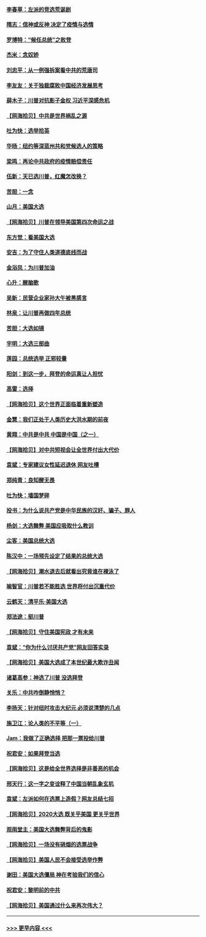#### [李春草：左派的竞选荒诞剧](../pages/nsc993/n12558380.md?t=11190551) 
#### [隋志：信神或反神 决定了疫情与选情](../pages/nsc993/n12558255.md?t=11190551) 
#### [罗博特：“候任总统”之败登](../pages/nsc993/n12558189.md?t=11190551) 
#### [杰米：念奴娇](../pages/nsc993/n12558174.md?t=11190551) 
#### [刘忠平：从一例强拆案看中共的荒唐司](../pages/nsc993/n12558036.md?t=11190551) 
#### [李友友：关于独裁腐败中国经济发展思考](../pages/nsc993/n12558004.md?t=11190551) 
#### [薛木子：川普对抗影子金权 习近平深感危机](../pages/nsc993/n12557342.md?t=11190551) 
#### [【网海拾贝】中共是世界祸乱之源](../pages/nsc993/n12555353.md?t=11190551) 
#### [吐为快：选举拾英](../pages/nsc993/n12555041.md?t=11190551) 
#### [华旸：纽约等深蓝州共和党候选人的策略](../pages/nsc993/n12554309.md?t=11190551) 
#### [梁鸣：再论中共政府的疫情赔偿责任](../pages/nsc993/n12553012.md?t=11190551) 
#### [伍新：天已选川普，红魔怎改换？](../pages/nsc993/n12552970.md?t=11190551) 
#### [苦胆：一念](../pages/nsc993/n12552957.md?t=11190551) 
#### [山月：美国大选](../pages/nsc993/n12552446.md?t=11190551) 
#### [【网海拾贝】川普在领导美国第四次命运之战](../pages/nsc993/n12551973.md?t=11190551) 
#### [东方觉：看美国大选](../pages/nsc993/n12551647.md?t=11190551) 
#### [安吉：为了守住人类道德底线而战](../pages/nsc993/n12551111.md?t=11190551) 
#### [金浴凤：为川普加油](../pages/nsc993/n12551085.md?t=11190551) 
#### [心升：醒脑歌](../pages/nsc993/n12550984.md?t=11190551) 
#### [吴新：民营企业家孙大午被黑感言](../pages/nsc993/n12550656.md?t=11190551) 
#### [林泉：让川普再做四年总统](../pages/nsc993/n12550640.md?t=11190551) 
#### [苦胆：大选如镜](../pages/nsc993/n12550630.md?t=11190551) 
#### [宇明：大选三部曲](../pages/nsc993/n12550603.md?t=11190551) 
#### [莲园：总统选举 正邪较量](../pages/nsc993/n12550594.md?t=11190551) 
#### [阳剑：到这一步，拜登的命运真让人担忧](../pages/nsc993/n12549093.md?t=11190551) 
#### [高雷：选择](../pages/nsc993/n12549087.md?t=11190551) 
#### [【网海拾贝】这个世界正面临着重新塑造](../pages/nsc993/n12548326.md?t=11190551) 
#### [金慧：我们正处于人类历史大洪水期的前夜](../pages/nsc993/n12547914.md?t=11190551) 
#### [黄翔：中共是中共 中国是中国（之一）](../pages/nsc993/n12547576.md?t=11190551) 
#### [【网海拾贝】对中共短视会让全世界付出大代价](../pages/nsc993/n12546043.md?t=11190551) 
#### [袁斌：专家建议女性延迟退休 网友吐槽](../pages/nsc993/n12545424.md?t=11190551) 
#### [郑纯青：良知醒无畏](../pages/nsc993/n12545394.md?t=11190551) 
#### [吐为快：墙国梦碎](../pages/nsc993/n12545309.md?t=11190551) 
#### [投书：为什么说共产党是中华民族的汉奸、骗子、罪人](../pages/nsc993/n12545089.md?t=11190551) 
#### [杨剑：大选舞弊 美国应吸取什么教训](../pages/nsc993/n12543937.md?t=11190551) 
#### [尘客：美国总统大选](../pages/nsc993/n12543828.md?t=11190551) 
#### [陈汉中：一场预先设定了结果的总统大选](../pages/nsc993/n12543564.md?t=11190551) 
#### [【网海拾贝】潮水退去后就看出究竟谁在裸泳了](../pages/nsc993/n12543321.md?t=11190551) 
#### [喻智官：川普若不能胜选 世界将付出沉重代价](../pages/nsc993/n12541352.md?t=11190551) 
#### [云鹤天：清平乐‧美国大选](../pages/nsc993/n12540916.md?t=11190551) 
#### [郑法途：挺川普](../pages/nsc993/n12540898.md?t=11190551) 
#### [【网海拾贝】守住美国宪政 才有未来](../pages/nsc993/n12540423.md?t=11190551) 
#### [袁斌：“你为什么讨厌共产党”网友回答实录](../pages/nsc993/n12540208.md?t=11190551) 
#### [【网海拾贝】美国大选成了本世纪最大欺诈丑闻](../pages/nsc993/n12538029.md?t=11190551) 
#### [诸葛高参：神选了川普 没选拜登](../pages/nsc993/n12537664.md?t=11190551) 
#### [关乐：中共咋倒静悄悄？](../pages/nsc993/n12537615.md?t=11190551) 
#### [李扬天：针对纽时攻击大纪元 必须说清楚的几点](../pages/nsc993/n12536001.md?t=11190551) 
#### [施卫江：论人类的不平等（一）](../pages/nsc993/n12535700.md?t=11190551) 
#### [Jam：我做了正确选择 把那一票投给川普](../pages/nsc993/n12535743.md?t=11190551) 
#### [祝君安：如果拜登当选](../pages/nsc993/n12535726.md?t=11190551) 
#### [【网海拾贝】这是给全世界选择是非善恶的机会](../pages/nsc993/n12535061.md?t=11190551) 
#### [邢天行：这一字之变诠释了中国当朝乱象玄机](../pages/nsc993/n12533446.md?t=11190551) 
#### [袁斌：左派如何在选票上造假？网友总结七招](../pages/nsc993/n12533180.md?t=11190551) 
#### [【网海拾贝】2020大选 既关乎美国 更关乎世界](../pages/nsc993/n12533161.md?t=11190551) 
#### [观雨堂主：美国大选舞弊背后的鬼影](../pages/nsc993/n12533153.md?t=11190551) 
#### [【网海拾贝】一场没有硝烟的选票战争](../pages/nsc993/n12531883.md?t=11190551) 
#### [【网海拾贝】美国人民不会接受选举作弊](../pages/nsc993/n12528850.md?t=11190551) 
#### [谢田：美国大选僵局 神在考验我们的信心](../pages/nsc993/n12527932.md?t=11190551) 
#### [祝君安：黎明前的中共](../pages/nsc993/n12524071.md?t=11190551) 
#### [【网海拾贝】美国通过什么来再次伟大？](../pages/nsc993/n12523844.md?t=11190551) 

----
#### [ >>> 更早内容 <<< ](../indexes/nsc993-earlier.md)
